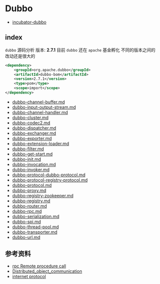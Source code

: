 # Dubbo

- [incubator-dubbo](https://github.com/apache/incubator-dubbo)

## index

`dubbo` 源码分析 版本: **2.7.1** 目前 `dubbo` 还在 `apache` 基金孵化 不同的版本之间的改动还是很大的

```xml
<dependency>
    <groupId>org.apache.dubbo</groupId>
    <artifactId>dubbo-bom</artifactId>
    <version>2.7.1</version>
    <type>pom</type>
    <scope>import</scope>
</dependency>
```

- [dubbo-channel-buffer.md](dubbo-channel-buffer.md)
- [dubbo-input-output-stream.md](dubbo-input-output-stream.md)
- [dubbo-channel-handler.md](dubbo-channel-handler.md)
- [dubbo-cluster.md](dubbo-cluster.md)
- [dubbo-codec2.md](dubbo-codec2.md)
- [dubbo-dispatcher.md](dubbo-dispatcher.md)
- [dubbo-exchanger.md](dubbo-exchanger.md)
- [dubbo-exporter.md](dubbo-exporter.md)
- [dubbo-extension-loader.md](dubbo-extension-loader.md)
- [dubbo-filter.md](dubbo-filter.md)
- [dubbo-get-start.md](dubbo-get-start.md)
- [dubbo-init.md](dubbo-init.md)
- [dubbo-invocation.md](dubbo-invocation.md)
- [dubbo-invoker.md](dubbo-invoker.md)
- [dubbo-protocol-dubbo-protocol.md](dubbo-protocol-dubbo-protocol.md)
- [dubbo-protocol-registry-protocol.md](dubbo-protocol-registry-protocol.md)
- [dubbo-protocol.md](dubbo-protocol.md)
- [dubbo-proxy.md](dubbo-proxy.md)
- [dubbo-registry-zookeeper.md](dubbo-registry-zookeeper.md)
- [dubbo-registry.md](dubbo-registry.md)
- [dubbo-router.md](dubbo-router.md)
- [dubbo-rpc.md](dubbo-rpc.md)
- [dubbo-serialization.md](dubbo-serialization.md)
- [dubbo-spi.md](dubbo-spi.md)
- [dubbo-thread-pool.md](dubbo-thread-pool.md)
- [dubbo-transporter.md](dubbo-transporter.md)
- [dubbo-url.md](dubbo-url.md)

## 参考资料

- [rpc Remote procedure call](https://en.wikipedia.org/wiki/Remote_procedure_call)
- [Distributed_object_communication](https://en.wikipedia.org/wiki/Distributed_object_communication)
- [internet protocol](http://www.ruanyifeng.com/blog/2012/05/internet_protocol_suite_part_i.html)
